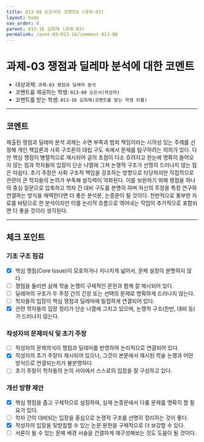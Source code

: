 ```yaml
---
title: 013-08 오은서의 코멘트b (과제-03) 
layout: home
nav_order: 8
parent: 013-16 김희재 (과제-03)
permalink: /asmt-03/013-16/comment-013-08
---
```


# 과제-03 쟁점과 딜레마 분석에 대한 코멘트

- 대상과제: `과제-03 쟁점과 딜레마 분석`
- 코멘트를 제공하는 학생: `013-08 오은서(작성자)` 
- 코멘트를 받는 학생: `013-16 김희재(코멘트를 받는 학생 이름)` 

---

## 코멘트

제출된 쟁점과 딜레마 분석 과제는 수면 부족과 범죄 책임이라는 시의성 있는 주제를 선정해 개인 책임론과 사회 구조론의 대립 구도 속에서 문제를 탐구하려는 의의가 있다. 다만 핵심 쟁점이 병렬적으로 제시되어 글의 초점이 다소 흐려지고 한눈에 명확히 들어오지 않는 점과 학자들의 입장이 단순 나열에 그쳐 논쟁적 구조가 선명히 드러나지 않는 점은 아쉽다. 초기 주장은 사회 구조적 책임을 강조하는 방향으로 타당하지만 직접적으로 관련이 큰 학자들의 논의가 부족해 설득력이 약화된다. 이를 보완하기 위해 쟁점을 하나의 중심 질문으로 압축하고 학자 간 대비 구도를 분명히 하며 자신의 주장을 특정 연구와 연결하는 방식을 채택한다면 더 좋은 분석문, 논증문이 될 것이다. 전반적으로 풍부한 자료를 바탕으로 한 분석이지만 이를 논리적 흐름으로 엮어내는 작업이 추가적으로 포함되면 더 좋을 것이라 생각된다. 

---

## 체크 포인트

### **기초 구조 점검**
- [x] 핵심 쟁점(Core Issue)이 모호하거나 지나치게 넓어서, 문제 설정이 분명하지 않다.
- [ ] 쟁점을 둘러싼 실제 학술 논쟁이 구체적인 문헌과 함께 잘 제시되어 있다.
- [ ] 딜레마의 구조가 두 주장 간의 긴장 또는 선택의 문제로 명확하게 드러나지 않는다.
- [ ] 학자들의 입장이 핵심 쟁점과 딜레마에 밀접하게 연결되어 있다.
- [x] 관련 학자들의 입장 정리가 단순 나열에 그치고 있으며, 논쟁적 구조(찬반, 대비 등)가 드러나지 않는다.

### **작성자의 문제의식 및 초기 주장**
- [ ] 작성자의 문제의식이 쟁점과 딜레마를 반영하여 논리적으로 연결되어 있다.
- [x] 작성자의 초기 주장이 제시되어 있으나, 그것이 본문에서 제시된 학술 논쟁과 어떤 방식으로 연결되는지가 불분명하다.
- [ ] 초기 주장이 학자들의 논의 사이에서 스스로의 입장을 잘 구성하고 있다.

### **개선 방향 제안**
- [x] 핵심 쟁점을 좁고 구체적으로 설정하여, 실제 논증문에서 다룰 문제를 명확히 할 필요가 있다.
- [ ] 학자 간의 대비되는 입장을 중심으로 논쟁적 구조를 선명히 정리하는 것이 좋다.
- [x] 작성자의 입장을 뒷받침할 수 있는 논문·문헌을 구체적으로 더 보강할 수 있다.
- [ ] 서론이 될 수 있는 문제 배경 서술을 간결하게 재구성해보는 것도 도움이 될 것이다.
